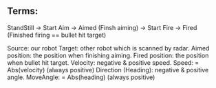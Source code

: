Terms:
-------------------
StandStill -> Start Aim -> Aimed (Finsh aiming) -> Start Fire -> Fired (Finished firing == bullet hit target)

Source: our robot
Target: other robot which is scanned by radar.
Aimed position: the position when finishing aiming.
Fired position: the position when bullet hit target.
Velocity: negative & positive speed.
Speed: = Abs(velocity) (always positive)
Direction (Heading): negative & positive angle.
MoveAngle: = Abs(heading) (always positive)